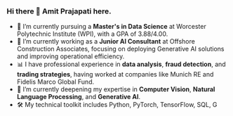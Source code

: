 ### Hi there 👋 Amit Prajapati here.

- 🔭 I’m currently pursuing a **Master's in Data Science** at Worcester Polytechnic Institute (WPI), with a GPA of 3.88/4.00. 
- 💼 I’m currently working as a **Junior AI Consultant** at Offshore Construction Associates, focusing on deploying Generative AI solutions and improving operational efficiency.
- 📊 I have professional experience in **data analysis**, **fraud detection**, and **trading strategies**, having worked at companies like Munich RE and Fidelis Marco Global Fund.
- 🌱 I’m currently deepening my expertise in **Computer Vision**, **Natural Language Processing**, and **Generative AI**.
- 🛠️ My technical toolkit includes Python, PyTorch, TensorFlow, SQL, G
